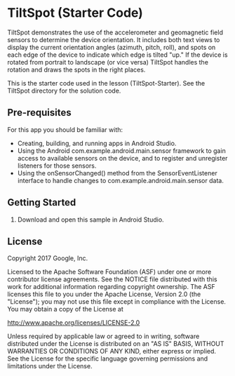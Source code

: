 TiltSpot (Starter Code)
========================

TiltSpot demonstrates the use of the accelerometer and geomagnetic field
sensors to  determine the device orientation.  It includes both text views
to display the current orientation angles (azimuth, pitch, roll), and spots
on each edge of the device to indicate which edge is tilted "up."  If the
device is rotated from portrait to landscape (or vice versa) TiltSpot
handles the rotation and draws the spots in the right places.

This is the starter code used in the lesson (TiltSpot-Starter). See the 
TiltSpot directory for the solution code.

Pre-requisites
--------------

For this app you should be familiar with:
* Creating, building, and running apps in Android Studio.
* Using the Android com.example.android.main.sensor framework to gain access to available sensors on the device, 
and to register and unregister listeners for those sensors.
* Using the onSensorChanged() method from the SensorEventListener interface to handle 
changes to com.example.android.main.sensor data.


Getting Started
---------------

1. Download and open this sample in Android Studio.


License
-------

Copyright 2017 Google, Inc.

Licensed to the Apache Software Foundation (ASF) under one or more
contributor license agreements.  See the NOTICE file distributed with this
work for additional information regarding copyright ownership.  The ASF
licenses this file to you under the Apache License, Version 2.0 (the
"License"); you may not use this file except in compliance with the
License. You may obtain a copy of the License at

  http://www.apache.org/licenses/LICENSE-2.0

Unless required by applicable law or agreed to in writing, software
distributed under the License is distributed on an "AS IS" BASIS, WITHOUT
WARRANTIES OR CONDITIONS OF ANY KIND, either express or implied.  See the
License for the specific language governing permissions and limitations under
the License.